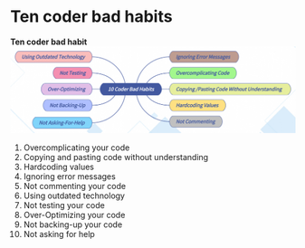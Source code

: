 # Ten coder bad habits


<!--more-->
**Ten coder bad habit**
![Ten coder bad habit](/images/Ten-Bad-Coder-Habits.png "Ten coder bad habit")

1. Overcomplicating your code
1. Copying and pasting code without understanding
1. Hardcoding values
1. Ignoring error messages
1. Not commenting your code
1. Using outdated technology
1. Not testing your code
1. Over-Optimizing your code
1. Not backing-up your code
1. Not asking for help
